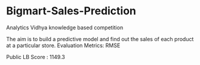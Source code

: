 # Bigmart-Sales-Prediction
Analytics Vidhya knowledge based competition

The aim is to build a predictive model and find out the sales of each product at a particular store.
Evaluation Metrics: RMSE

Public LB Score : 1149.3
